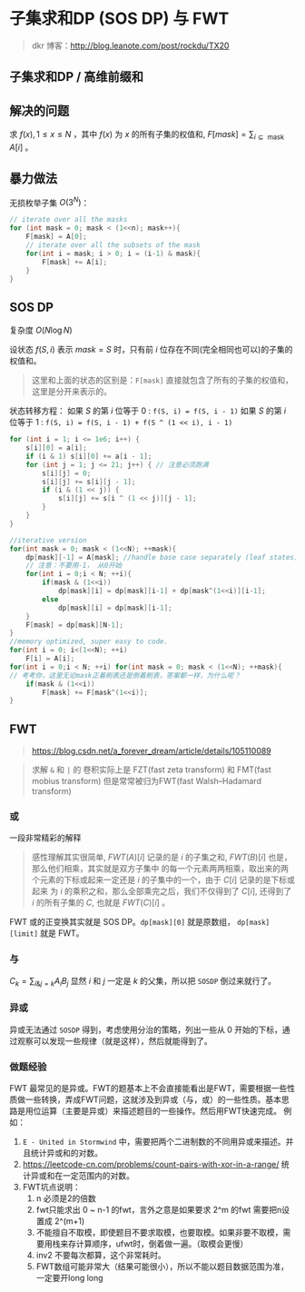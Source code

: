 # 子集求和DP (SOS DP) 与 FWT 

> dkr 博客：http://blog.leanote.com/post/rockdu/TX20

## 子集求和DP / 高维前缀和
## 解决的问题
求 $f(x), 1 \leq x \leq N$ ，其中 $f(x)$ 为 $x$ 的所有子集的权值和, $F[mask]=\sum_{i \subseteq \text { mask }} A[i]$ 。

## 暴力做法
无损枚举子集 $O(3 ^ N)$：

```cpp
// iterate over all the masks
for (int mask = 0; mask < (1<<n); mask++){
	F[mask] = A[0];
    // iterate over all the subsets of the mask
    for(int i = mask; i > 0; i = (i-1) & mask){
    	F[mask] += A[i];
    }
}
```
## SOS DP
复杂度 $O(N\log N)$

设状态 $f(S, i)$ 表示 $mask = S$ 时，只有前 $i$ 位存在不同(完全相同也可以)的子集的权值和。  

> 这里和上面的状态的区别是：`F[mask]` 直接就包含了所有的子集的权值和，这里是分开来表示的。

状态转移方程： 
如果 $S$ 的第 $i$ 位等于 $0$ : `f(S, i) = f(S, i - 1)`
如果 $S$ 的第 $i$ 位等于 $1$ : `f(S, i) = f(S, i - 1) + f(S ^ (1 << i), i - 1)`

```cpp
for (int i = 1; i <= 1e6; i++) {
    s[i][0] = a[i];
    if (i & 1) s[i][0] += a[i - 1];
    for (int j = 1; j <= 21; j++) { // 注意必须跑满
        s[i][j] = 0;
        s[i][j] += s[i][j - 1];
        if (i & (1 << j)) {
            s[i][j] += s[i ^ (1 << j)][j - 1];
        }
    }
}
```

```cpp
//iterative version
for(int mask = 0; mask < (1<<N); ++mask){
	dp[mask][-1] = A[mask];	//handle base case separately (leaf states)
	// 注意：不要用-1， 从0开始
	for(int i = 0;i < N; ++i){
		if(mask & (1<<i))
			dp[mask][i] = dp[mask][i-1] + dp[mask^(1<<i)][i-1];
		else
			dp[mask][i] = dp[mask][i-1];
	}
	F[mask] = dp[mask][N-1];
}
//memory optimized, super easy to code.
for(int i = 0; i<(1<<N); ++i)
	F[i] = A[i];
for(int i = 0;i < N; ++i) for(int mask = 0; mask < (1<<N); ++mask){
// 考考你，这里无论mask正着刷表还是倒着刷表，答案都一样，为什么呢？
	if(mask & (1<<i))
		F[mask] += F[mask^(1<<i)];
}
```

## FWT
> https://blog.csdn.net/a_forever_dream/article/details/105110089

> 求解 `&` 和 `|` 的 卷积实际上是 FZT(fast zeta transform) 和 FMT(fast mobius transform) 但是常常被归为FWT(fast Walsh–Hadamard transform)

### 或
一段非常精彩的解释
> 感性理解其实很简单, $F W T(A)[i]$ 记录的是 $i$ 的子集之和, $F W T(B)[i]$ 也是，那么他们相乘，其实就是双方子集中 的每一个元素两两相乘，取出来的两个元素的下标或起来一定还是 $i$ 的子集中的一个，由于 $C[i]$ 记录的是下标或起来 为 $i$ 的乘积之和，那么全部乘完之后，我们不仅得到了 $C[i]$, 还得到了 $i$ 的所有子集的 $C$, 也就是 $F W T(C)[i]$ 。

FWT 或的正变换其实就是 SOS DP。`dp[mask][0]` 就是原数组， `dp[mask][limit]` 就是 FWT。


### 与
$C_{k} = \sum_{i \& j = k}A_{i}B_{j}$
显然 $i$ 和 $j$ 一定是 $k$ 的父集，所以把 `SOSDP` 倒过来就行了。

### 异或

异或无法通过 `SOSDP` 得到，考虑使用分治的策略，列出一些从 $0$ 开始的下标，通过观察可以发现一些规律（就是这样），然后就能得到了。


### 做题经验 
FWT 最常见的是异或。FWT的题基本上不会直接能看出是FWT，需要根据一些性质做一些转换，弄成FWT问题，这就涉及到异或（与，或）的一些性质。基本思路是用位运算（主要是异或）来描述题目的一些操作。然后用FWT快速完成。
例如：
1. `E - United in Stormwind` 中，需要把两个二进制数的不同用异或来描述。并且统计异或和的对数。
2. https://leetcode-cn.com/problems/count-pairs-with-xor-in-a-range/ 统计异或和在一定范围内的对数。
3. FWT坑点说明：
    1. n 必须是2的倍数
    2. fwt只能求出 0 ~ n-1 的fwt，言外之意是如果要求 2^m 的fwt 需要把n设置成 2^(m+1)
    3. 不能擅自不取模，即使题目不要求取模，也要取模。如果非要不取模，需要用栈来存计算顺序，ufwt时，倒着做一遍。（取模会更慢）
    4. inv2 不要每次都算，这个非常耗时。
    5. FWT数组可能非常大（结果可能很小），所以不能以题目数据范围为准，一定要开long long